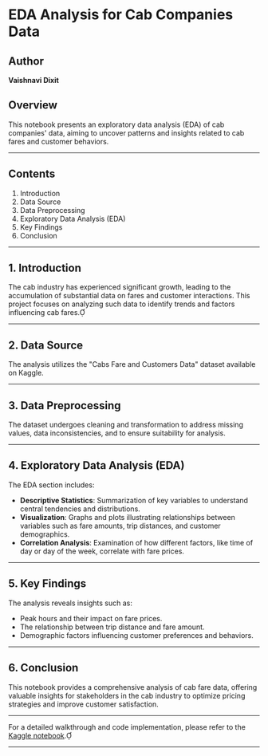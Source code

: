 # EDA Analysis for Cab Companies Data

## Author
**Vaishnavi Dixit**

## Overview
This notebook presents an exploratory data analysis (EDA) of cab companies' data, aiming to uncover patterns and insights related to cab fares and customer behaviors.

---

## Contents

1. Introduction
2. Data Source
3. Data Preprocessing
4. Exploratory Data Analysis (EDA)
5. Key Findings
6. Conclusion

---

## 1. Introduction
The cab industry has experienced significant growth, leading to the accumulation of substantial data on fares and customer interactions. This project focuses on analyzing such data to identify trends and factors influencing cab fares.

---

## 2. Data Source
The analysis utilizes the "Cabs Fare and Customers Data" dataset available on Kaggle.

---

## 3. Data Preprocessing
The dataset undergoes cleaning and transformation to address missing values, data inconsistencies, and to ensure suitability for analysis.

---

## 4. Exploratory Data Analysis (EDA)
The EDA section includes:

- **Descriptive Statistics**: Summarization of key variables to understand central tendencies and distributions.
- **Visualization**: Graphs and plots illustrating relationships between variables such as fare amounts, trip distances, and customer demographics.
- **Correlation Analysis**: Examination of how different factors, like time of day or day of the week, correlate with fare prices.

---

## 5. Key Findings
The analysis reveals insights such as:

- Peak hours and their impact on fare prices.
- The relationship between trip distance and fare amount.
- Demographic factors influencing customer preferences and behaviors.

---

## 6. Conclusion
This notebook provides a comprehensive analysis of cab fare data, offering valuable insights for stakeholders in the cab industry to optimize pricing strategies and improve customer satisfaction.

---

For a detailed walkthrough and code implementation, please refer to the [Kaggle notebook](https://www.kaggle.com/code/vaishnavidixit12/eda-analysis-for-cab-companies-data).

--- 

